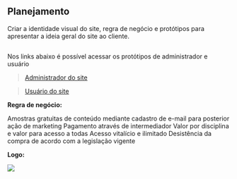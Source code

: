 ## Planejamento

Criar a identidade visual do site, regra de negócio e protótipos para apresentar a ideia geral do site ao cliente. 

## 
Nos links abaixo é possível acessar os protótipos de administrador e usuário

> [Administrador do site](https://www.figma.com/proto/0vJ4fIZwk8dtKYKwsZpGIp/GRUPO-III---FATEC?node-id=65%3A1274&scaling=min-zoom)
  
> [Usuário do site](https://www.figma.com/proto/0vJ4fIZwk8dtKYKwsZpGIp/GRUPO-III---FATEC?node-id=160%3A2242&scaling=min-zoom)


**Regra de negócio:**

Amostras gratuitas de conteúdo mediante cadastro de e-mail para posterior ação de marketing
Pagamento através de intermediador
Valor por disciplina e valor para acesso a todas
Acesso vitalício e ilimitado
Desistência da compra de acordo com a legislação vigente


**Logo:**

<img src="https://github.com/PI-Grupo-3/prot-tipo/blob/master/src/Logo%20revisado.png">
